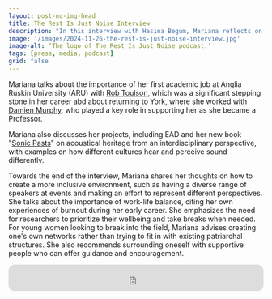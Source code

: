 ```yaml
---
layout: post-no-img-head
title: The Rest Is Just Noise Interview
description: "In this interview with Hasina Begum, Mariana reflects on her academic journey while discussing her research projects, including EAD and shares insights on creating inclusivity, work-life balance, and prioritizing wellbeing."
image: '/images/2024-11-26-the-rest-is-just-noise-interview.jpg'
image-alt: ‘The logo of The Rest Is Just Noise podcast.’
tags: [press, media, podcast]
grid: false
---
```


Mariana talks about the importance of her first academic job at Anglia Ruskin University (ARU) with [Rob Toulson](https://www.robtoulson.com/), which was a significant stepping stone in her career abd about returning to York, where she worked with [Damien Murphy](https://www.york.ac.uk/physics-engineering-technology/people/damian_murphy/), who played a key role in supporting her as she became a Professor.

Mariana also discusses her projects, including EAD and her new book "[Sonic Pasts](https://www.routledge.com/Sonic-Pasts-Acoustical-Heritage-and-Historical-Soundscapes/Lopez/p/book/9781032300054)" on acoustical heritage from an interdisciplinary perspective, with examples on how different cultures hear and perceive sound differently. 

Towards the end of the interview, Mariana shares her thoughts on how to create a more inclusive environment, such as having a diverse range of speakers at events and making an effort to represent different perspectives. She talks about the importance of work-life balance, citing her own experiences of burnout during her early career. She emphasizes the need for researchers to prioritize their wellbeing and take breaks when needed. For young women looking to break into the field, Mariana advises creating one's own networks rather than trying to fit in with existing patriarchal structures. She also recommends surrounding oneself with supportive people who can offer guidance and encouragement. 

<iframe style="border-radius:12px" src="https://open.spotify.com/embed/episode/5lJksTKnYITBe311PLNaiD?utm_source=generator&theme=0" width="100%" height="52" frameBorder="0" allowfullscreen="" allow="autoplay; clipboard-write; encrypted-media; fullscreen; picture-in-picture" loading="lazy"></iframe>